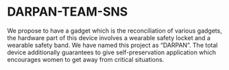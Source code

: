 # DARPAN-TEAM-SNS
We propose to have a gadget which is the reconciliation of various gadgets, the hardware part of this device involves a wearable safety locket and a wearable safety band. We have named this project as “DARPAN”. The total device additionally guarantees to give self-preservation application which encourages women to get away from critical situations. 
